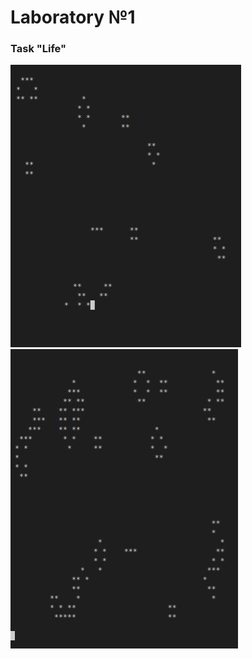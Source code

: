 # Laboratory №1
### Task "Life"
![alt text](Screen/lab1_1.jpg "Life")
![alt text](Screen/lab1_2.jpg "Life")
